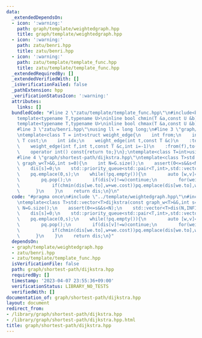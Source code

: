 ```yaml
---
data:
  _extendedDependsOn:
  - icon: ':warning:'
    path: graph/template/weightedgraph.hpp
    title: graph/template/weightedgraph.hpp
  - icon: ':warning:'
    path: zatu/benri.hpp
    title: zatu/benri.hpp
  - icon: ':warning:'
    path: zatu/template/template_func.hpp
    title: zatu/template/template_func.hpp
  _extendedRequiredBy: []
  _extendedVerifiedWith: []
  _isVerificationFailed: false
  _pathExtension: hpp
  _verificationStatusIcon: ':warning:'
  attributes:
    links: []
  bundledCode: "#line 2 \"zatu/template/template_func.hpp\"\n#include<bits/stdc++.h>\n\
    template<typename T,typename U>\ninline bool chmin(T &a,const U &b){return (a>b?a=b,true:false);}\n\
    template<typename T,typename U>\ninline bool chmax(T &a,const U &b){return (a<b?a=b,true:false);}\n\
    #line 3 \"zatu/benri.hpp\"\nusing ll = long long;\n#line 3 \"graph/template/weightedgraph.hpp\"\
    \ntemplate<class T = int>struct weight_edge{\n    int from;\n    int to;\n   \
    \ T cost;\n    int idx;\n    weight_edge(int t,const T &c)\n    :to(t),cost(c){}\n\
    \    weight_edge(int f,int t,const T &c,int i=-1)\n    :from(f),to(t),cost(c),idx(i){}\n\
    \    operator int() const{return to;}\n};\ntemplate<class T=int>using graph_w=std::vector<std::vector<weight_edge<T>>>;\n\
    #line 4 \"graph/shortest-path/dijkstra.hpp\"\ntemplate<class T>std::vector<T>dijkstra(const\
    \ graph_w<T>&G,int s=0){\n    int N=G.size();\n    assert(0<=s&&s<N);\n    std::vector<T>dis(N,INFINITY/10);\n\
    \    dis[s]=0;\n    std::priority_queue<std::pair<T,int>,std::vector<std::pair<T,int>>,std::greater<std::pair<T,int>>>pq;\n\
    \    pq.emplace(0,s);\n    while(!pq.empty()){\n        auto [w,v]=pq.top();\n\
    \        pq.pop();\n        if(dis[v]!=w)continue;\n        for(weight_edge we:G[v]){\n\
    \            if(chmin(dis[we.to],w+we.cost))pq.emplace(dis[we.to],we.to);\n  \
    \      }\n    }\n    return dis;\n}\n"
  code: "#pragma once\n#include \"../template/weightedgraph.hpp\"\n#include \"../../zatu/benri.hpp\"\
    \ntemplate<class T>std::vector<T>dijkstra(const graph_w<T>&G,int s=0){\n    int\
    \ N=G.size();\n    assert(0<=s&&s<N);\n    std::vector<T>dis(N,INFINITY/10);\n\
    \    dis[s]=0;\n    std::priority_queue<std::pair<T,int>,std::vector<std::pair<T,int>>,std::greater<std::pair<T,int>>>pq;\n\
    \    pq.emplace(0,s);\n    while(!pq.empty()){\n        auto [w,v]=pq.top();\n\
    \        pq.pop();\n        if(dis[v]!=w)continue;\n        for(weight_edge we:G[v]){\n\
    \            if(chmin(dis[we.to],w+we.cost))pq.emplace(dis[we.to],we.to);\n  \
    \      }\n    }\n    return dis;\n}"
  dependsOn:
  - graph/template/weightedgraph.hpp
  - zatu/benri.hpp
  - zatu/template/template_func.hpp
  isVerificationFile: false
  path: graph/shortest-path/dijkstra.hpp
  requiredBy: []
  timestamp: '2023-04-07 23:55:36+09:00'
  verificationStatus: LIBRARY_NO_TESTS
  verifiedWith: []
documentation_of: graph/shortest-path/dijkstra.hpp
layout: document
redirect_from:
- /library/graph/shortest-path/dijkstra.hpp
- /library/graph/shortest-path/dijkstra.hpp.html
title: graph/shortest-path/dijkstra.hpp
---
```

